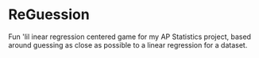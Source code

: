 # ReGuession
Fun 'lil inear regression centered game for my AP Statistics project, based around guessing as close as possible to a linear regression for a dataset.
